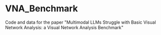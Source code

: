 # VNA_Benchmark
Code and data for the paper "Multimodal LLMs Struggle with Basic Visual Network Analysis: a Visual Network Analysis Benchmark"
